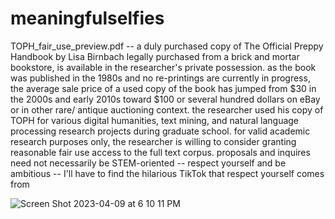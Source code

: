 # meaningfulselfies

TOPH_fair_use_preview.pdf -- a duly purchased copy of The Official Preppy Handbook by Lisa Birnbach legally purchased from a brick and mortar bookstore, is available in the researcher's private possession. as the book was published in the 1980s and no re-printings are currently in progress, the average sale price of a used copy of the book has jumped from $30 in the 2000s and early 2010s toward $100 or several hundred dollars on eBay or in other rare/ antique auctioning context. the researcher used his copy of TOPH for various digital humanities, text mining, and natural language processing research projects during graduate school. for valid academic research purposes only, the researcher is willing to consider granting reasonable fair use access to the full text corpus. proposals and inquires need not necessarily be STEM-oriented -- respect yourself and be ambitious -- I'll have to find the hilarious TikTok that respect yourself comes from

![Screen Shot 2023-04-09 at 6 10 11 PM](https://user-images.githubusercontent.com/122980746/230800717-c548c8c1-f089-4130-ade5-8b05859a5fe5.png)
